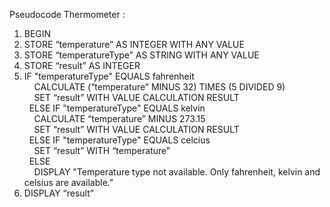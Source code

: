Pseudocode Thermometer :  
1. BEGIN
2. STORE “temperature” AS INTEGER WITH ANY VALUE  
3. STORE “temperatureType” AS STRING WITH ANY VALUE  
4. STORE “result” AS INTEGER  
5. IF "temperatureType" EQUALS fahrenheit  
        &nbsp;&nbsp;&nbsp;&nbsp;CALCULATE (“temperature” MINUS 32) TIMES (5 DIVIDED 9)  
        &nbsp;&nbsp;&nbsp;&nbsp;SET “result” WITH VALUE CALCULATION RESULT  
    &nbsp;&nbsp;ELSE IF "temperatureType" EQUALS kelvin    
        &nbsp;&nbsp;&nbsp;&nbsp;CALCULATE “temperature” MINUS 273.15    
        &nbsp;&nbsp;&nbsp;&nbsp;SET “result” WITH VALUE CALCULATION RESULT   
    &nbsp;&nbsp;ELSE IF "temperatureType" EQUALS celcius    
        &nbsp;&nbsp;&nbsp;&nbsp;SET “result” WITH “temperature”    
    &nbsp;&nbsp;ELSE  
        &nbsp;&nbsp;&nbsp;&nbsp;DISPLAY "Temperature type not available. Only fahrenheit, kelvin and celsius are available."    
6. DISPLAY “result”  
